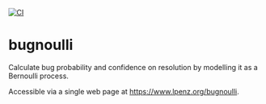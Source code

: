 [![CI](https://github.com/lpenz/bugnoulli/actions/workflows/ci.yml/badge.svg)](https://github.com/lpenz/bugnoulli/actions/workflows/ci.yml)

# bugnoulli

Calculate bug probability and confidence on resolution by modelling it as a Bernoulli process.

Accessible via a single web page at https://www.lpenz.org/bugnoulli.

